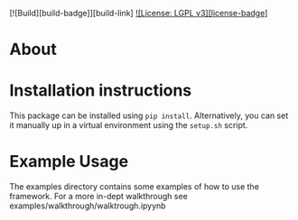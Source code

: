 [![Build][build-badge]][build-link]
[![License: LGPL v3][license-badge]](LICENSE)

# About

# Installation instructions
This package can be installed using `pip install`.
Alternatively, you can set it manually up in a virtual environment using the `setup.sh` script.

# Example Usage
The examples directory contains some examples of how to use the framework.  For a more in-dept walkthrough see examples/walkthrough/walktrough.ipyynb
